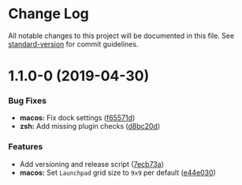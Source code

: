 # Change Log

All notable changes to this project will be documented in this file. See [standard-version](https://github.com/conventional-changelog/standard-version) for commit guidelines.

# 1.1.0-0 (2019-04-30)


### Bug Fixes

* **macos:** Fix dock settings ([f65571d](https://github.com/nimble-123/dotfiles/commit/f65571d))
* **zsh:** Add missing plugin checks ([d8bc20d](https://github.com/nimble-123/dotfiles/commit/d8bc20d))


### Features

* Add versioning and release script ([7ecb73a](https://github.com/nimble-123/dotfiles/commit/7ecb73a))
* **macos:** Set `Launchpad` grid size to `9x9` per default ([e44e030](https://github.com/nimble-123/dotfiles/commit/e44e030))
